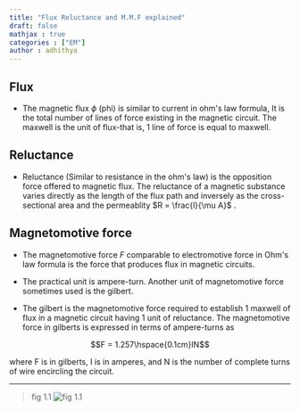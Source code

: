 ```yaml
---
title: "Flux Reluctance and M.M.F explained"
draft: false
mathjax : true
categories : ["EM"]
author : adhithya
---
```


## Flux

-  The magnetic flux $\phi$ (phi) is similar to current in ohm's law formula, It is the total number of lines of force existing in the magnetic circuit. The maxwell is the unit of flux-that is, 1 line of force is equal to maxwell.

## Reluctance

- Reluctance (Similar to resistance in the ohm's law) is the opposition force offered to magnetic flux. The reluctance of a magnetic substance varies directly as the length of the flux path and inversely as the cross-sectional area and the permeablity  $R = \frac{l}{\mu A}$ .


## Magnetomotive force

- The magnetomotive force $F$ comparable to electromotive force in Ohm's law formula is the force that produces flux in magnetic circuits. 

- The practical unit is ampere-turn. Another unit of magnetomotive force sometimes used is the gilbert.

- The gilbert is the magnetomotive force required to establish 1 maxwell of flux in a magnetic circuit having 1 unit of reluctance. The magnetomotive force in gilberts is expressed in terms of ampere-turns as 

$$F = 1.257\hspace{0.1cm}IN$$

where F is in gilberts, I is in amperes, and N is the number of complete turns of wire encircling the circuit.

---

>fig 1.1
![fig 1.1](/EM/simple_core.png)


<!-- - Consider a coil with $N$ turns wound over a core operating at a permeablity $\mu$, when current $I$ amps flows through the coil as shown in the *fig 1.1*. Let mean length of the magnetic path be $l$ meters and the section has area $A\hspace{0.1cm}m^2$.

- Now M.M.F produced by the coil is $I\hspace{0.1cm}N$ amp-turns. This M.M.F is consumed over length $l$ meters to create a flux $\phi$ webers in the core, which operates at permeablity $\mu$. 
 -->
